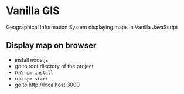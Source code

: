 # Vanilla GIS
Geographical Information System displaying maps in Vanilla JavaScript

## Display map on browser 
- install node.js
- go to root diectory of the project
- run `npm install`
- run `npm start`
- go to http://localhost:3000
